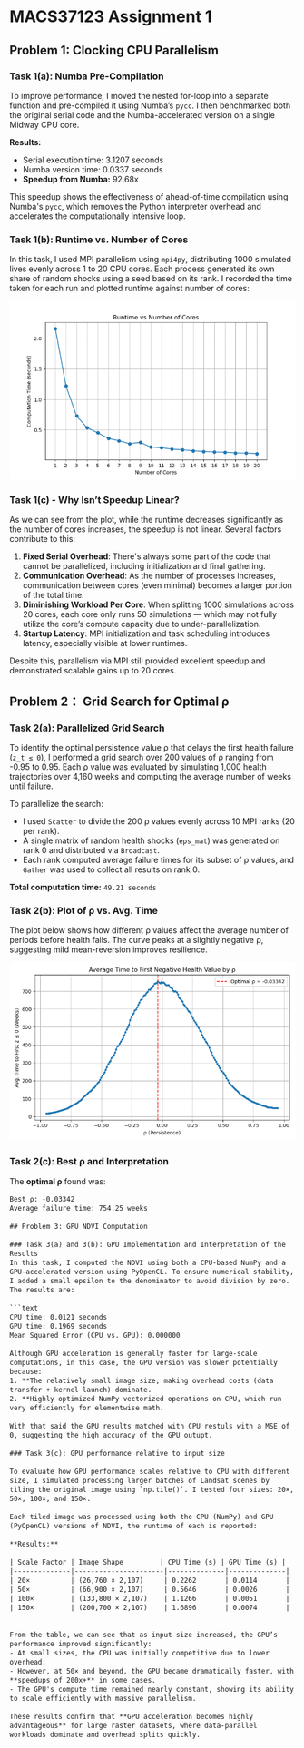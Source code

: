 # MACS37123 Assignment 1

## Problem 1: Clocking CPU Parallelism
### Task 1(a): Numba Pre-Compilation
To improve performance, I moved the nested for-loop into a separate function and pre-compiled it using Numba’s `pycc`. I then benchmarked both the original serial code and the Numba-accelerated version on a single Midway CPU core.

**Results:**

- Serial execution time: 3.1207 seconds  
- Numba version time: 0.0337 seconds  
- **Speedup from Numba:** 92.68x

This speedup shows the effectiveness of ahead-of-time compilation using Numba's `pycc`, which removes the Python interpreter overhead and accelerates the computationally intensive loop.

### Task 1(b): Runtime vs. Number of Cores
In this task, I used MPI parallelism using `mpi4py`, distributing 1000 simulated lives evenly across 1 to 20 CPU cores. Each process generated its own share of random shocks using a seed based on its rank. I recorded the time taken for each run and plotted runtime against number of cores:

![Task 1(b) Plot](task1b_plot.png)

### Task 1(c) - Why Isn’t Speedup Linear?

As we can see from the plot, while the runtime decreases significantly as the number of cores increases, the speedup is not linear. Several factors contribute to this:

1. **Fixed Serial Overhead**: There's always some part of the code that cannot be parallelized, including initialization and final gathering.
2. **Communication Overhead**: As the number of processes increases, communication between cores (even minimal) becomes a larger portion of the total time.
3. **Diminishing Workload Per Core**: When splitting 1000 simulations across 20 cores, each core only runs 50 simulations — which may not fully utilize the core’s compute capacity due to under-parallelization.
4. **Startup Latency**: MPI initialization and task scheduling introduces latency, especially visible at lower runtimes.

Despite this, parallelism via MPI still provided excellent speedup and demonstrated scalable gains up to 20 cores.

## Problem 2： Grid Search for Optimal ρ

### Task 2(a): Parallelized Grid Search

To identify the optimal persistence value ρ that delays the first health failure (`z_t ≤ 0`), I performed a grid search over 200 values of ρ ranging from -0.95 to 0.95. Each ρ value was evaluated by simulating 1,000 health trajectories over 4,160 weeks and computing the average number of weeks until failure.

To parallelize the search:
- I used `Scatter` to divide the 200 ρ values evenly across 10 MPI ranks (20 per rank).
- A single matrix of random health shocks (`eps_mat`) was generated on rank 0 and distributed via `Broadcast`.
- Each rank computed average failure times for its subset of ρ values, and `Gather` was used to collect all results on rank 0.

**Total computation time:** `49.21 seconds`

### Task 2(b): Plot of ρ vs. Avg. Time

The plot below shows how different ρ values affect the average number of periods before health fails. The curve peaks at a slightly negative ρ, suggesting mild mean-reversion improves resilience.

![Task 2(b) Plot](task2b_plot.png)


### Task 2(c): Best ρ and Interpretation

The **optimal ρ** found was:

```text
Best ρ: -0.03342
Average failure time: 754.25 weeks

## Problem 3: GPU NDVI Computation

### Task 3(a) and 3(b): GPU Implementation and Interpretation of the Results
In this task, I computed the NDVI using both a CPU-based NumPy and a GPU-accelerated version using PyOpenCL. To ensure numerical stability, I added a small epsilon to the denominator to avoid division by zero. The results are:

```text
CPU time: 0.0121 seconds  
GPU time: 0.1969 seconds  
Mean Squared Error (CPU vs. GPU): 0.000000

Although GPU acceleration is generally faster for large-scale computations, in this case, the GPU version was slower potentially because:
1. **The relatively small image size, making overhead costs (data transfer + kernel launch) dominate.
2. **Highly optimized NumPy vectorized operations on CPU, which run very efficiently for elementwise math.

With that said the GPU results matched with CPU restuls with a MSE of 0, suggesting the high accuracy of the GPU outupt.

### Task 3(c): GPU performance relative to input size

To evaluate how GPU performance scales relative to CPU with different size, I simulated processing larger batches of Landsat scenes by tiling the original image using `np.tile()`. I tested four sizes: 20×, 50×, 100×, and 150×.

Each tiled image was processed using both the CPU (NumPy) and GPU (PyOpenCL) versions of NDVI, the runtime of each is reported:

**Results:**

| Scale Factor | Image Shape         | CPU Time (s) | GPU Time (s) |
|--------------|----------------------|--------------|--------------|
| 20×          | (26,760 × 2,107)     | 0.2262       | 0.0114       |
| 50×          | (66,900 × 2,107)     | 0.5646       | 0.0026       |
| 100×         | (133,800 × 2,107)    | 1.1266       | 0.0051       |
| 150×         | (200,700 × 2,107)    | 1.6896       | 0.0074       |


From the table, we can see that as input size increased, the GPU’s performance improved significantly:
- At small sizes, the CPU was initially competitive due to lower overhead.
- However, at 50× and beyond, the GPU became dramatically faster, with **speedups of 200x+** in some cases.
- The GPU's compute time remained nearly constant, showing its ability to scale efficiently with massive parallelism.

These results confirm that **GPU acceleration becomes highly advantageous** for large raster datasets, where data-parallel workloads dominate and overhead splits quickly.

